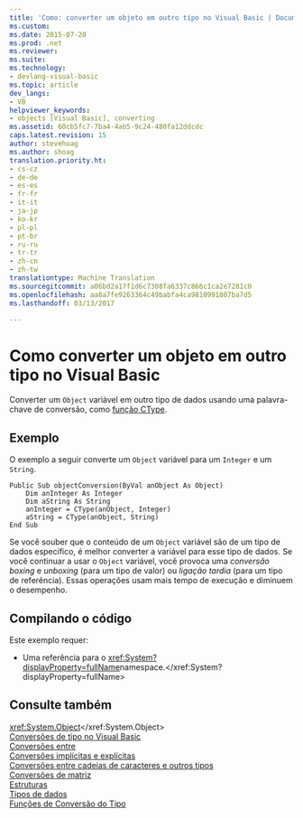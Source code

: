 ```yaml
---
title: 'Como: converter um objeto em outro tipo no Visual Basic | Documentos do Microsoft'
ms.custom: 
ms.date: 2015-07-20
ms.prod: .net
ms.reviewer: 
ms.suite: 
ms.technology:
- devlang-visual-basic
ms.topic: article
dev_langs:
- VB
helpviewer_keywords:
- objects [Visual Basic], converting
ms.assetid: 60cb5fc7-7ba4-4ab5-9c24-480fa12ddcdc
caps.latest.revision: 15
author: stevehoag
ms.author: shoag
translation.priority.ht:
- cs-cz
- de-de
- es-es
- fr-fr
- it-it
- ja-jp
- ko-kr
- pl-pl
- pt-br
- ru-ru
- tr-tr
- zh-cn
- zh-tw
translationtype: Machine Translation
ms.sourcegitcommit: a06bd2a17f1d6c7308fa6337c866c1ca2e7281c0
ms.openlocfilehash: aa8a7fe9263364c49babfa4ca9810991807ba7d5
ms.lasthandoff: 03/13/2017

---
```

# <a name="how-to-convert-an-object-to-another-type-in-visual-basic"></a>Como converter um objeto em outro tipo no Visual Basic
Converter um `Object` variável em outro tipo de dados usando uma palavra-chave de conversão, como [função CType](../../../../visual-basic/language-reference/functions/ctype-function.md).  
  
## <a name="example"></a>Exemplo  
 O exemplo a seguir converte um `Object` variável para um `Integer` e um `String`.  
  
```  
Public Sub objectConversion(ByVal anObject As Object)  
    Dim anInteger As Integer  
    Dim aString As String  
    anInteger = CType(anObject, Integer)  
    aString = CType(anObject, String)  
End Sub  
```  
  
 Se você souber que o conteúdo de um `Object` variável são de um tipo de dados específico, é melhor converter a variável para esse tipo de dados. Se você continuar a usar o `Object` variável, você provoca uma *conversão boxing* e *unboxing* (para um tipo de valor) ou *ligação tardia* (para um tipo de referência). Essas operações usam mais tempo de execução e diminuem o desempenho.  
  
## <a name="compiling-the-code"></a>Compilando o código  
 Este exemplo requer:  
  
-   Uma referência para o <xref:System?displayProperty=fullName>namespace.</xref:System?displayProperty=fullName>  
  
## <a name="see-also"></a>Consulte também  
 <xref:System.Object></xref:System.Object>   
 [Conversões de tipo no Visual Basic](../../../../visual-basic/programming-guide/language-features/data-types/type-conversions.md)   
 [Conversões entre](../../../../visual-basic/programming-guide/language-features/data-types/widening-and-narrowing-conversions.md)   
 [Conversões implícitas e explícitas](../../../../visual-basic/programming-guide/language-features/data-types/implicit-and-explicit-conversions.md)   
 [Conversões entre cadeias de caracteres e outros tipos](../../../../visual-basic/programming-guide/language-features/data-types/conversions-between-strings-and-other-types.md)   
 [Conversões de matriz](../../../../visual-basic/programming-guide/language-features/data-types/array-conversions.md)   
 [Estruturas](../../../../visual-basic/programming-guide/language-features/data-types/structures.md)   
 [Tipos de dados](../../../../visual-basic/language-reference/data-types/data-type-summary.md)   
 [Funções de Conversão do Tipo](../../../../visual-basic/language-reference/functions/type-conversion-functions.md)
